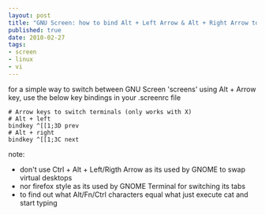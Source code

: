 ```yaml
--- 
layout: post
title: "GNU Screen: how to bind Alt + Left Arrow & Alt + Right Arrow to \tprev/next"
published: true
date: 2010-02-27
tags: 
- screen
- linux
- vi
---
```

for a simple way to switch between GNU Screen 'screens' 
using Alt + Arrow key, use the below key bindings in your .screenrc file

    # Arrow keys to switch terminals (only works with X) 
    # Alt + left 
    bindkey ^[[1;3D prev 
    # Alt + right 
    bindkey ^[[1;3C next 

note: 
 * don't use Ctrl + Alt + Left/Rigth Arrow as its used by GNOME to swap virtual desktops 
 * nor firefox style as its used by GNOME Terminal for switching its tabs 
 * to find out what Alt/Fn/Ctrl characters equal what just execute cat and start typing

